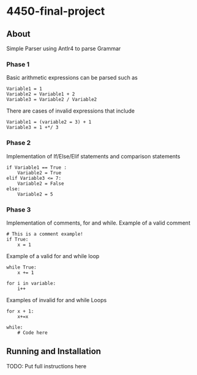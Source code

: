 # 4450-final-project


## About
Simple Parser using Antlr4 to parse Grammar
### Phase 1
Basic arithmetic expressions can be parsed such as 
```
Variable1 = 1
Variable2 = Variable1 + 2
Variable3 = Variable2 / Variable2
```
There are cases of invalid expressions that include
```
Variable1 = (variable2 = 3) + 1
Variable3 = 1 +*/ 3
```
### Phase 2
Implementation of If/Else/Elif statements and comparison statements
```
if Variable1 == True :
    Variable2 = True
elif Variable3 <= 7:
    Variable2 = False
else:
    Variable2 = 5
```
### Phase 3
Implementation of comments, for and while.
Example of a valid comment
```
# This is a comment example!
if True:
    x = 1
```
Example of a valid for and while loop
```
while True:
    x += 1

for i in variable:
    i++
```

Examples of invalid for and while Loops
```
for x + 1:
    x+=x

while:
    # Code here
```
## Running and Installation
TODO: Put full instructions here
